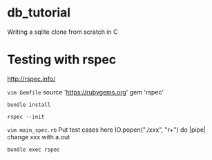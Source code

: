 # db_tutorial
Writing a sqlite clone from scratch in C

# Testing with rspec
http://rspec.info/

```vim Gemfile```
source 'https://rubygems.org'
gem 'rspec'

```bundle install```

```rspec --init```

<!-- in spec folder -->
```vim main_spec.rb```
Put test cases here
IO.popen("./xxx", "r+") do |pipe|
change xxx with a.out

```bundle exec rspec```